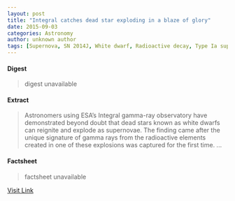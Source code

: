 ```yaml
---
layout: post
title: "Integral catches dead star exploding in a blaze of glory"
date: 2015-09-03
categories: Astronomy
author: unknown author
tags: [Supernova, SN 2014J, White dwarf, Radioactive decay, Type Ia supernova, Star, INTEGRAL, Physical sciences, Astronomy, Nature, Physics, Outer space, Physical universe]
---
```



#### Digest
>digest unavailable

#### Extract
>Astronomers using ESA’s&nbsp;Integral gamma-ray observatory have demonstrated beyond doubt that dead stars known as white dwarfs can reignite and explode as supernovae.&nbsp;The finding came after the unique signature of gamma rays from the radioactive elements created in one of these explosions was captured for the first time.&nbsp;...

#### Factsheet
>factsheet unavailable

[Visit Link](http://www.esa.int/Our_Activities/Space_Science/INTEGRAL_catches_dead_star_exploding_in_a_blaze_of_glory)


